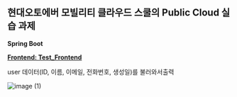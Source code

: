## 현대오토에버 모빌리티 클라우드 스쿨의 Public Cloud 실습 과제

__Spring Boot__

__[Frontend: Test_Frontend](https://github.com/seungpace/Test_Frontend.git)__


user 데이터(ID, 이름, 이메일, 전화번호, 생성일)를 불러와서출력

![image (1)](https://github.com/user-attachments/assets/eec06f16-c338-406e-b876-44be50c91581)

